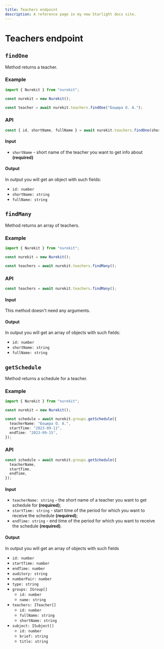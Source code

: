 ```yaml
---
title: Teachers endpoint
description: A reference page in my new Starlight docs site.
---
```


# Teachers endpoint

## `findOne`

Method returns a teacher.

### Example

```typescript
import { Nurekit } from "nurekit";

const nurekit = new Nurekit();

const teacher = await nurekit.teachers.findOne("Боцюра О. А.");
```

### API

```typescript
const { id, shortName, fullName } = await nurekit.teachers.findOne(shortName);
```

#### Input

- `shortName` - short name of the teacher you want to get info about **(required)**

#### Output

In output you will get an object with such fields:

- `id: number`
- `shortName: string`
- `fullName: string`

## `findMany`

Method returns an array of teachers.

### Example

```typescript
import { Nurekit } from "nurekit";

const nurekit = new Nurekit();

const teachers = await nurekit.teachers.findMany();
```

### API

```typescript
const teachers = await nurekit.teachers.findMany();
```

#### Input

This method doesn't need any arguments.

#### Output

In output you will get an array of objects with such fields:

- `id: number`
- `shortName: string`
- `fullName: string`

## `getSchedule`

Method returns a schedule for a teacher.

### Example

```typescript
import { Nurekit } from "nurekit";

const nurekit = new Nurekit();

const schedule = await nurekit.groups.getSchedule({
  teacherName: "Боцюра О. А.",
  startTime: "2023-09-11",
  endTime: "2023-09-15",
});
```

### API

```typescript
const schedule = await nurekit.groups.getSchedule({
  teacherName,
  startTime,
  endTime,
});
```

#### Input

- `teacherName: string` - the short name of a teacher you want to get schedule for **(required)**;
- `startTime: string` - start time of the period for which you want to receive the schedule **(required)**;
- `endTime: string` - end time of the period for which you want to receive the schedule **(required)**.

#### Output

In output you will get an array of objects with such fields

- `id: number`
- `startTime: number`
- `endTime: number`
- `auditory: string`
- `numberPair: number`
- `type: string`
- `groups: IGroup[]`
  - `id: number`
  - `name: string`
- `teachers: ITeacher[]`
  - `id: number`
  - `fullName: string`
  - `shortName: string`
- `subject: ISubject[]`
  - `id: number`
  - `brief: string`
  - `title: string`
